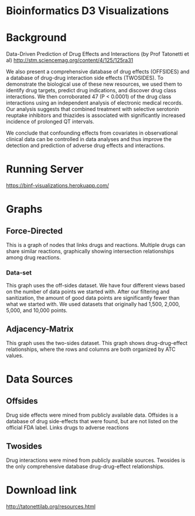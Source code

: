 # Bioinformatics D3 Visualizations

# Background
Data-Driven Prediction of Drug Effects and Interactions (by Prof Tatonetti et al)
http://stm.sciencemag.org/content/4/125/125ra31

We also present a comprehensive database of drug effects (OFFSIDES) and a database of drug-drug interaction side effects (TWOSIDES). To demonstrate the biological use of these new resources, we used them to identify drug targets, predict drug indications, and discover drug class interactions. We then corroborated 47 (P < 0.0001) of the drug class interactions using an independent analysis of electronic medical records. Our analysis suggests that combined treatment with selective serotonin reuptake inhibitors and thiazides is associated with significantly increased incidence of prolonged QT intervals. 

We conclude that confounding effects from covariates in observational clinical data can be controlled in data analyses and thus improve the detection and prediction of adverse drug effects and interactions.

# Running Server
https://binf-visualizations.herokuapp.com/

# Graphs

## Force-Directed
This is a graph of nodes that links drugs and reactions.  Multiple drugs can share similar reactions, graphically showing intersection relationships among drug reactions.

### Data-set
This graph uses the off-sides dataset.  We have four different views based on the number of data points we started with.  After our filtering and sanitization, the amount of good data points are significantly fewer than what we started with.  We used datasets that originally had 1,500, 2,000, 5,000, and 10,000 points.

## Adjacency-Matrix
This graph uses the two-sides dataset.  This graph shows drug-drug-effect relationships, where the rows and columns are both organized by ATC values.  

# Data Sources

## Offsides
Drug side effects were mined from publicly available data. Offsides is a database of drug side-effects that were found, but are not listed on the official FDA label.
Links drugs to adverse reactions

## Twosides
Drug interactions were mined from publicly available sources. Twosides is the only comprehensive database drug-drug-effect relationships.

# Download link
http://tatonettilab.org/resources.html
